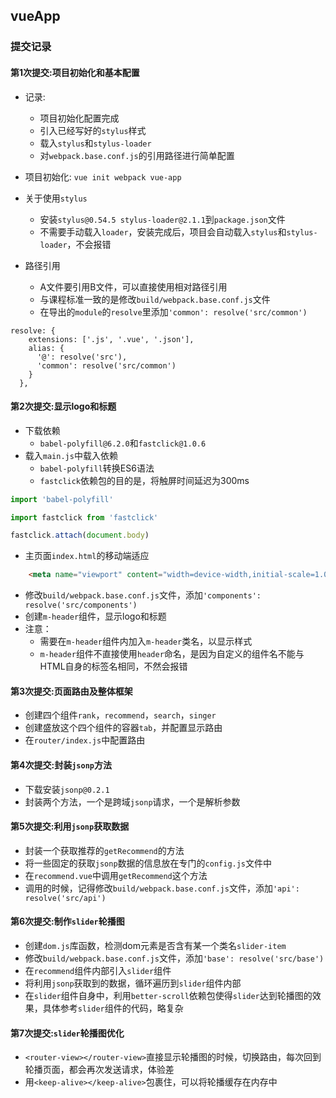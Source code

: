 ## vueApp
### 提交记录
#### 第1次提交:项目初始化和基本配置
+ 记录: 
  + 项目初始化配置完成
  + 引入已经写好的`stylus`样式
  + 载入`stylus`和`stylus-loader`
  + 对`webpack.base.conf.js`的引用路径进行简单配置
+ 项目初始化: `vue init webpack vue-app`
+ 关于使用`stylus`
  + 安装`stylus@0.54.5 stylus-loader@2.1.1`到`package.json`文件
  + 不需要手动载入`loader`，安装完成后，项目会自动载入`stylus`和`stylus-loader`，不会报错

+ 路径引用
  + A文件要引用B文件，可以直接使用相对路径引用
  + 与课程标准一致的是修改`build/webpack.base.conf.js`文件
  + 在导出的`module`的`resolve`里添加`'common': resolve('src/common')`
```
resolve: {
    extensions: ['.js', '.vue', '.json'],
    alias: {
      '@': resolve('src'),
      'common': resolve('src/common')
    }
  },
```
#### 第2次提交:显示logo和标题
+ 下载依赖
  + `babel-polyfill@6.2.0`和`fastclick@1.0.6`
+ 载入`main.js`中载入依赖
  + `babel-polyfill`转换ES6语法
  + `fastclick`依赖包的目的是，将触屏时间延迟为300ms
```javascript
import 'babel-polyfill'

import fastclick from 'fastclick'

fastclick.attach(document.body)
```
+ 主页面`index.html`的移动端适应
```html
    <meta name="viewport" content="width=device-width,initial-scale=1.0,maximum-scale=1.0,minimum-scale=1.0,user-scalable=no">
```
+ 修改`build/webpack.base.conf.js`文件，添加`'components': resolve('src/components')`
+ 创建`m-header`组件，显示logo和标题
+ 注意：
  + 需要在`m-header`组件内加入`m-header`类名，以显示样式
  + `m-header`组件不直接使用`header`命名，是因为自定义的组件名不能与HTML自身的标签名相同，不然会报错

#### 第3次提交:页面路由及整体框架
+ 创建四个组件`rank`，`recommend`，`search`，`singer`
+ 创建盛放这个四个组件的容器`tab`，并配置显示路由
+ 在`router/index.js`中配置路由

#### 第4次提交:封装`jsonp`方法
+ 下载安装`jsonp@0.2.1`
+ 封装两个方法，一个是跨域`jsonp`请求，一个是解析参数

#### 第5次提交:利用`jsonp`获取数据
+ 封装一个获取推荐的`getRecommend`的方法
+ 将一些固定的获取`jsonp`数据的信息放在专门的`config.js`文件中
+ 在`recommend.vue`中调用`getRecommend`这个方法
+ 调用的时候，记得修改`build/webpack.base.conf.js`文件，添加`'api': resolve('src/api')`

#### 第6次提交:制作`slider`轮播图
+ 创建`dom.js`库函数，检测dom元素是否含有某一个类名`slider-item`
+ 修改`build/webpack.base.conf.js`文件，添加`'base': resolve('src/base')`
+ 在`recommend`组件内部引入`slider`组件
+ 将利用`jsonp`获取到的数据，循环遍历到`slider`组件内部
+ 在`slider`组件自身中，利用`better-scroll`依赖包使得`slider`达到轮播图的效果，具体参考`slider`组件的代码，略复杂

#### 第7次提交:`slider`轮播图优化
+ `<router-view></router-view>`直接显示轮播图的时候，切换路由，每次回到轮播页面，都会再次发送请求，体验差
+ 用`<keep-alive></keep-alive>`包裹住，可以将轮播缓存在内存中


